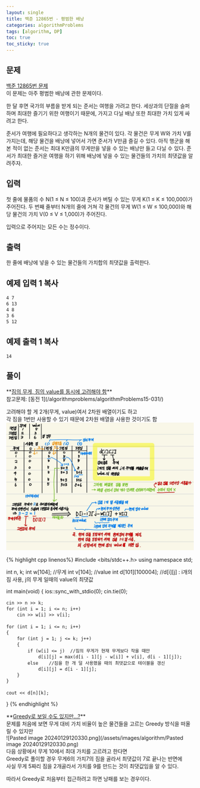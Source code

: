 ```yaml
---
layout: single
title: 백준 12865번 - 평범한 배낭
categories: algorithmProblems
tags: [algorithm, DP]
toc: true
toc_sticky: true
---
```


## 문제
[백준 12865번 문제](https://www.acmicpc.net/problem/12865) <br>
이 문제는 아주 평범한 배낭에 관한 문제이다.

한 달 후면 국가의 부름을 받게 되는 준서는 여행을 가려고 한다. 세상과의 단절을 슬퍼하며 최대한 즐기기 위한 여행이기 때문에, 가지고 다닐 배낭 또한 최대한 가치 있게 싸려고 한다.

준서가 여행에 필요하다고 생각하는 N개의 물건이 있다. 각 물건은 무게 W와 가치 V를 가지는데, 해당 물건을 배낭에 넣어서 가면 준서가 V만큼 즐길 수 있다. 아직 행군을 해본 적이 없는 준서는 최대 K만큼의 무게만을 넣을 수 있는 배낭만 들고 다닐 수 있다. 준서가 최대한 즐거운 여행을 하기 위해 배낭에 넣을 수 있는 물건들의 가치의 최댓값을 알려주자.

## 입력

첫 줄에 물품의 수 N(1 ≤ N ≤ 100)과 준서가 버틸 수 있는 무게 K(1 ≤ K ≤ 100,000)가 주어진다. 두 번째 줄부터 N개의 줄에 거쳐 각 물건의 무게 W(1 ≤ W ≤ 100,000)와 해당 물건의 가치 V(0 ≤ V ≤ 1,000)가 주어진다.

입력으로 주어지는 모든 수는 정수이다.

## 출력

한 줄에 배낭에 넣을 수 있는 물건들의 가치합의 최댓값을 출력한다.

## 예제 입력 1 복사

```
4 7
6 13
4 8
3 6
5 12
```

## 예제 출력 1 복사

```
14
```

## 풀이
<div class="notice" markdown="1">
**<u>짐의 무게, 짐의 value를 동시에 고려해야 함</u>** <br>
참고문제: [동전 1](/algorithmproblems/algorithmProblems15-031/) <br>

고려해야 할 게 2개(무게, value)여서 2차원 배열이기도 하고 <br>
각 짐을 1번만 사용할 수 있기 때문에 2차원 배열을 사용한 것이기도 함 <br>
![KakaoTalk_20240129_115818146.jpg](/assets/images/algorithm/KakaoTalk_20240129_115818146.jpg)
</div>

{% highlight cpp linenos%}
#include <bits/stdc++.h>
using namespace std;

int n, k;
int w[104];	//무게
int v[104];	//value
int d[101][100004];	//d[i][j] : i개의 짐 사용, j의 무게 일때의 value의 최댓값

int main(void)
{
	ios::sync_with_stdio(0);
	cin.tie(0);

	cin >> n >> k;
	for (int i = 1; i <= n; i++)
		cin >> w[i] >> v[i];
	
	for (int i = 1; i <= n; i++)
	{
		for (int j = 1; j <= k; j++)
		{
			if (w[i] <= j)	//짐의 무게가 현재 무게보다 작을 때만
				d[i][j] = max(d[i - 1][j - w[i]] + v[i], d[i - 1][j]);
			else	//짐을 한 개 덜 사용했을 때의 최댓값으로 테이블을 갱신
				d[i][j] = d[i - 1][j];
		}
	}

	cout << d[n][k];
}
{% endhighlight %}

<div class="notice--danger" markdown="1">
**<u>Greedy로 보일 수도 있지만...?</u>** <br>
문제를 처음에 보면 무게 대비 가치 비율이 높은 물건들을 고르는 Greedy 방식을 떠올릴 수 있지만 <br>
![Pasted image 20240129120330.png](/assets/images/algorithm/Pasted image 20240129120330.png) <br>
다음 상황에서 무게 10에서 최대 가치를 고르려고 한다면 <br>
Greedy로 풀이할 경우 무게6의 가치7의 짐을 골라서 최댓값이 7로 끝나는 반면에 <br>
사실 무게 5짜리 짐을 2개골라서 가치를 9를 만드는 것이 최댓값임을 알 수 있다. <br>

따라서 Greedy로 처음부터 접근하려고 하면 낭패를 보는 경우이다.
</div>